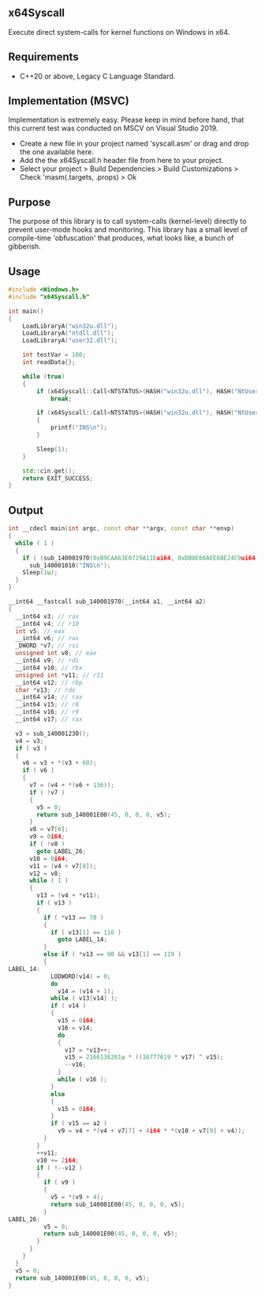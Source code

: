 ## x64Syscall
Execute direct system-calls for kernel functions on Windows in x64.

## Requirements
- C++20 or above, Legacy C Language Standard.

## Implementation (MSVC)
Implementation is extremely easy. Please keep in mind before hand, that this current test was conducted on MSCV on Visual Studio 2019.
- Create a new file in your project named 'syscall.asm' or drag and drop the one available here.
- Add the the x64Syscall.h header file from here to your project.
- Select your project > Build Dependencies > Build Customizations > Check 'masm(.targets, .props) > Ok
 
## Purpose
The purpose of this library is to call system-calls (kernel-level) directly to prevent user-mode hooks and monitoring. This library has a small level of compile-time 'obfuscation' that produces, what looks like, a bunch of gibberish.

## Usage
```cpp
#include <Windows.h>
#include "x64Syscall.h"

int main()
{
    LoadLibraryA("win32u.dll");
    LoadLibraryA("ntdll.dll");
    LoadLibraryA("user32.dll");

    int testVar = 100;
    int readData{};

    while (true)
    {
        if (x64Syscall::Call<NTSTATUS>(HASH("win32u.dll"), HASH("NtUserGetAsyncKeyState"), VK_DELETE) & 1)
            break;

        if (x64Syscall::Call<NTSTATUS>(HASH("win32u.dll"), HASH("NtUserGetAsyncKeyState"), VK_INSERT) & 1)
        {
            printf("INS\n");
        }

        Sleep(1);
    }

    std::cin.get();
    return EXIT_SUCCESS;
}
```

## Output
```cpp
int __cdecl main(int argc, const char **argv, const char **envp)
{
  while ( 1 )
  {
    if ( (sub_140001970(0xB9CAA63E0729A11Eui64, 0xDB8E60AEE6BE24C9ui64, envp) & 1) != 0 )
      sub_140001010("INS\n");
    Sleep(1u);
  }
}
```

```cpp
__int64 __fastcall sub_140001970(__int64 a1, __int64 a2)
{
  __int64 v3; // rax
  __int64 v4; // r10
  int v5; // eax
  __int64 v6; // rax
  _DWORD *v7; // rsi
  unsigned int v8; // eax
  __int64 v9; // rdi
  __int64 v10; // rbx
  unsigned int *v11; // r11
  __int64 v12; // rbp
  char *v13; // rdx
  __int64 v14; // rax
  __int64 v15; // r8
  __int64 v16; // r9
  __int64 v17; // rax

  v3 = sub_140001230();
  v4 = v3;
  if ( v3 )
  {
    v6 = v3 + *(v3 + 60);
    if ( v6 )
    {
      v7 = (v4 + *(v6 + 136));
      if ( !v7 )
      {
        v5 = 0;
        return sub_140001E00(45, 0, 0, 0, v5);
      }
      v8 = v7[6];
      v9 = 0i64;
      if ( !v8 )
        goto LABEL_26;
      v10 = 0i64;
      v11 = (v4 + v7[8]);
      v12 = v8;
      while ( 1 )
      {
        v13 = (v4 + *v11);
        if ( v13 )
        {
          if ( *v13 == 78 )
          {
            if ( v13[1] == 116 )
              goto LABEL_14;
          }
          else if ( *v13 == 90 && v13[1] == 119 )
          {
LABEL_14:
            LODWORD(v14) = 0;
            do
              v14 = (v14 + 1);
            while ( v13[v14] );
            if ( v14 )
            {
              v15 = 0i64;
              v16 = v14;
              do
              {
                v17 = *v13++;
                v15 = 2166136261u * ((16777619 * v17) ^ v15);
                --v16;
              }
              while ( v16 );
            }
            else
            {
              v15 = 0i64;
            }
            if ( v15 == a2 )
              v9 = v4 + *(v4 + v7[7] + 4i64 * *(v10 + v7[9] + v4));
          }
        }
        ++v11;
        v10 += 2i64;
        if ( !--v12 )
        {
          if ( v9 )
          {
            v5 = *(v9 + 4);
            return sub_140001E00(45, 0, 0, 0, v5);
          }
LABEL_26:
          v5 = 0;
          return sub_140001E00(45, 0, 0, 0, v5);
        }
      }
    }
  }
  v5 = 0;
  return sub_140001E00(45, 0, 0, 0, v5);
}
```
